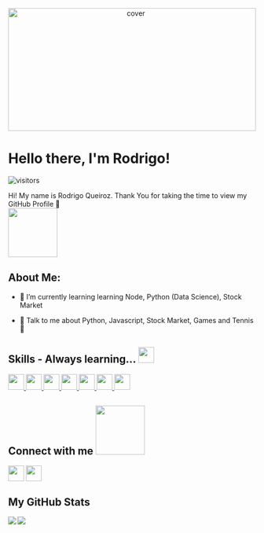 <div align="center">
<img width="100%" height = "250px" src="https://newrelic.com/sites/default/files/2021-04/good-programmer-banner-final.jpg" alt="cover" />
</div>

<h1> Hello there, I'm Rodrigo!</h1>
<p align='center'>

![visitors](https://visitor-badge.glitch.me/badge?page_id=rodrigoaqueiroz.rodrigoaqueiroz)

</p>
<div size='20px'> Hi! My name is Rodrigo Queiroz. Thank You for taking the time to view my GitHub Profile 🚀
</div>
<img src = "https://tenor.com/view/cat-computer-typing-fast-gif-5368357.gif" width = 100px>
<h2> About Me: </h2>

- 🌱 I’m currently learning learning Node, Python (Data Science), Stock Market 

- 💬 Talk to me about Python, Javascript, Stock Market, Games and Tennis 🎾 

<h2> Skills - Always learning... <img src = "https://media2.giphy.com/media/QssGEmpkyEOhBCb7e1/giphy.gif?cid=ecf05e47a0n3gi1bfqntqmob8g9aid1oyj2wr3ds3mg700bl&rid=giphy.gif" width = 32px> </h2>
<a href= https://github.com/rodrigoaqueiroz?tab=repositories&q=&type=&language=python&sort= > <img width ='32px' src ='https://raw.githubusercontent.com/rahulbanerjee26/githubAboutMeGenerator/main/icons/python.svg'> </a>
<a href= https://github.com/rodrigoaqueiroz?tab=repositories&q=&type=&language=reactjs&sort= > <img width ='32px' src ='https://raw.githubusercontent.com/rahulbanerjee26/githubAboutMeGenerator/main/icons/reactjs.svg'> </a>
<a href= https://github.com/rodrigoaqueiroz?tab=repositories&q=&type=&language=javascript&sort= > <img width ='32px' src ='https://raw.githubusercontent.com/rahulbanerjee26/githubAboutMeGenerator/main/icons/javascript.svg'> </a>
<a href= https://github.com/rodrigoaqueiroz?tab=repositories&q=&type=&language=sqlite&sort= > <img width ='32px' src ='https://raw.githubusercontent.com/rahulbanerjee26/githubAboutMeGenerator/main/icons/sqlite.svg'> </a>
<a href= https://github.com/rodrigoaqueiroz?tab=repositories&q=&type=&language=mongodb&sort= > <img width ='32px' src ='https://raw.githubusercontent.com/rahulbanerjee26/githubAboutMeGenerator/main/icons/mongodb.svg'> </a>
<a href= https://github.com/rodrigoaqueiroz?tab=repositories&q=&type=&language=docker&sort= > <img width ='32px' src ='https://raw.githubusercontent.com/rahulbanerjee26/githubAboutMeGenerator/main/icons/docker.svg'> </a>
<a href= https://github.com/rodrigoaqueiroz?tab=repositories&q=&type=&language=nodejs&sort= > <img width ='32px' src ='https://raw.githubusercontent.com/rahulbanerjee26/githubAboutMeGenerator/main/icons/nodejs.svg'> </a>


<h2> Connect with me <img src='https://raw.githubusercontent.com/ShahriarShafin/ShahriarShafin/main/Assets/handshake.gif' width="100px"> </h2>
<a href = 'https://www.linkedin.com/in/rodrigoandradequeiroz'> <img width = '32px' align= 'center' src="https://raw.githubusercontent.com/rahulbanerjee26/githubAboutMeGenerator/main/icons/linked-in-alt.svg"/></a> 
<a href = 'https://www.github.com/rodrigoaqueiroz'> <img width = '32px' align= 'center' src="https://raw.githubusercontent.com/rahulbanerjee26/githubAboutMeGenerator/main/icons/github.svg"/></a> 


<h2> My GitHub Stats </h2>
  <img align="left" src="https://github-readme-stats.vercel.app/api?username=rodrigoaqueiroz&count_private=true&show_icons=true&theme=radical" />
</a>
  <img align="center" src="https://github-readme-stats.vercel.app/api/top-langs/?username=rodrigoaqueiroz" />
</a>

<br>
